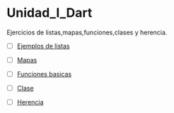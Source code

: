# Unidad_I_Dart
Ejercicios de listas,mapas,funciones,clases y herencia. 
  -[ ] [Ejemplos de listas](https://dartpad.dartlang.org/0798eb250a56146b0c28753272bd978e)  
  -[ ] [Mapas](https://dartpad.dartlang.org/18fa1e93212e653a75a15eb0fa4c081f) 
  -[ ] [Funciones basicas](https://dartpad.dartlang.org/a50ddeb588a27005f028f443cfcdc9af)
  -[ ] [Clase](https://dartpad.dartlang.org/3224a3f8282546d6fe3345ec537d656e)
   -[ ] [Herencia](https://dartpad.dartlang.org/b81d6e84f34814ba7db96a8294ad941e)

























